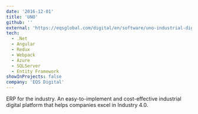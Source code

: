 ```yaml
---
date: '2016-12-01'
title: 'UNO'
github: ''
external: 'https://eqsglobal.com/digital/en/software/uno-industrial-digital-platform'
tech:
  - .Net
  - Angular
  - Redux
  - Webpack
  - Azure
  - SQLServer
  - Entity Framework
showInProjects: false
company: 'EQS Digital'
---
```


ERP for the industry. An easy-to-implement and cost-effective industrial digital platform that helps companies excel in Industry 4.0.
